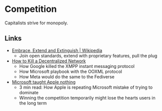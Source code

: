 # Competition

Capitalists strive for monopoly.

## Links

- [Embrace, Extend and Extinguish | Wikipedia](https://en.wikipedia.org/wiki/Embrace,_extend,_and_extinguish)
  - Join open standards, extend with proprietary features, pull the plug
- [How to Kill a Decentralized Network](https://ploum.net/2023-06-23-how-to-kill-decentralised-networks.html)
  - How Google killed the XMPP instant messaging protocol
  - How Microsoft playbook with the OOXML protocol
  - How Meta would do the same to the Fediverse
- [Microsoft taught Apple nothing](https://world.hey.com/dhh/microsoft-taught-apple-nothing-592d398d)
  - 3 min read: How Apple is repeating Microsoft mistake of trying to dominate
  - Winning the competition temporarily might lose the hearts users in the long
    term
